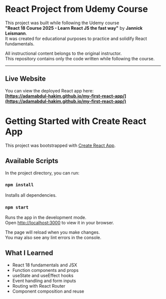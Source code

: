 # React Project from Udemy Course

This project was built while following the Udemy course  
**"React 18 Course 2025 - Learn React JS the fast way"** by **Jannick Leismann**.  
It was created for educational purposes to practice and solidify React fundamentals.

All instructional content belongs to the original instructor.  
This repository contains only the code written while following the course.

---

## Live Website

You can view the deployed React app here:  
**[https://adamabdul-hakim.github.io/my-first-react-app/](https://adamabdul-hakim.github.io/my-first-react-app/)**

# Getting Started with Create React App

This project was bootstrapped with [Create React App](https://github.com/facebook/create-react-app).

## Available Scripts

In the project directory, you can run:

### `npm install`

Installs all dependencies.

### `npm start`

Runs the app in the development mode.\
Open [http://localhost:3000](http://localhost:3000) to view it in your browser.

The page will reload when you make changes.\
You may also see any lint errors in the console.

## What I Learned

- React 18 fundamentals and JSX  
- Function components and props  
- useState and useEffect hooks  
- Event handling and form inputs  
- Routing with React Router  
- Component composition and reuse  
